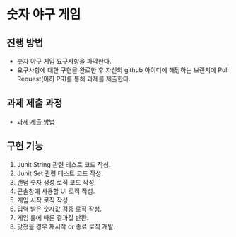 # 숫자 야구 게임
## 진행 방법
* 숫자 야구 게임 요구사항을 파악한다.
* 요구사항에 대한 구현을 완료한 후 자신의 github 아이디에 해당하는 브랜치에 Pull Request(이하 PR)를 통해 과제를 제출한다.

## 과제 제출 과정
* [과제 제출 방법](https://github.com/next-step/nextstep-docs/tree/master/precourse)

## 구현 기능

1. Junit String 관련 테스트 코드 작성.
2. Junit Set 관련 테스트 코드 작성.
3. 랜덤 숫자 생성 로직 코드 작성.
4. 콘솔창에 사용할 UI 로직 작성.
5. 게임 시작 로직 작성.
6. 입력 받은 숫자값 검증 로직 작성.
7. 게임 룰에 따른 결과값 반환.
8. 맞쳤을 경우 재시작 or 종료 로직 개발.
